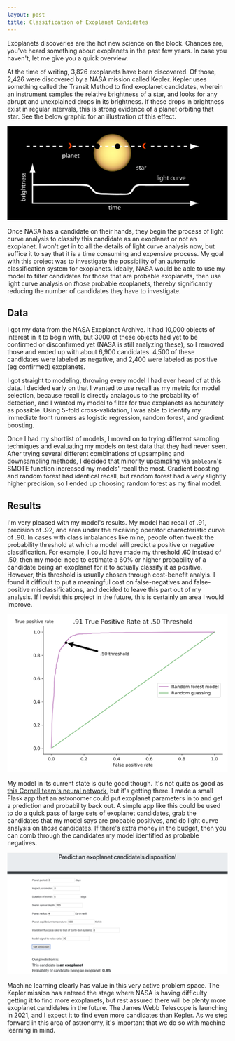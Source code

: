 ```yaml
---
layout: post
title: Classification of Exoplanet Candidates
--- 
```


Exoplanets discoveries are the hot new science on the block. Chances are, you've heard something about exoplanets in the past few years. In case you haven't, let me give you a quick overview. 

At the time of writing, 3,826 exoplanets have been discovered. Of those, 2,426 were discovered by a NASA mission called Kepler. Kepler uses something called the Transit Method to find exoplanet candidates, wherein an instrument samples the relative brightness of a star, and looks for any abrupt and unexplained drops in its brightness. If these drops in brightness exist in regular intervals, this is strong evidence of a planet orbiting that star. See the below graphic for an illustration of this effect.

![Transit Method](/images/light-curve.png)

Once NASA has a candidate on their hands, they begin the process of light curve analysis to classify this candidate as an exoplanet or not an exoplanet. I won't get in to all the details of light curve analysis now, but suffice it to say that it is a time consuming and expensive process. My goal with this project was to investigate the possibility of an automatic classification system for exoplanets. Ideally, NASA would be able to use my model to filter candidates for those that are probable exoplanets, then use light curve analysis on *those* probable exoplanets, thereby significantly reducing the number of candidates they have to investigate.

## Data

I got my data from the NASA Exoplanet Archive. It had 10,000 objects of interest in it to begin with, but 3000 of these objects had yet to be confirmed or disconfirmed yet (NASA is still analyzing these), so I removed those and ended up with about 6,900 candidates. 4,500 of these candidates were labeled as negative, and 2,400 were labeled as positive (eg confirmed) exoplanets. 

I got straight to modeling, throwing every model I had ever heard of at this data. I decided early on that I wanted to use recall as my metric for model selection, because recall is directly analagous to the probability of detection, and I wanted my model to filter for true exoplanets as accurately as possible. Using 5-fold cross-validation, I was able to identify my immediate front runners as logistic regression, random forest, and gradient boosting. 

Once I had my shortlist of models, I moved on to trying different sampling techniques and evaluating my models on test data that they had never seen. After trying several different combinations of upsampling and downsampling methods, I decided that minority upsampling via `imblearn`'s SMOTE function increased my models' recall the most. Gradient boosting and random forest had identical recall, but random forest had a very slightly higher precision, so I ended up choosing random forest as my final model.

## Results

I'm very pleased with my model's results. My model had recall of .91, precision of .92, and area under the receiving operator characteristic curve of .90. In cases with class imbalances like mine, people often tweak the probability threshold at which a model will predict a positive or negative classification. For example, I could have made my threshold .60 instead of .50, then my model need to estimate a 60% or higher probability of a candidate being an exoplanet for it to actually classify it as positive. However, this threshold is usually chosen through cost-benefit analyis. I found it difficult to put a meaningful cost on false-negatives and false-positive misclassifications, and decided to leave this part out of my analysis. If I revisit this project in the future, this is certainly an area I would improve.

![ROC Curve](/images/roc_curve.png)

My model in its current state is quite good though. It's not quite as good as [this Cornell team's neural network](https://arxiv.org/abs/1712.05044), but it's getting there. I made a small Flask app that an astronomer could put exoplanet parameters in to and get a prediction and probability back out. A simple app like this could be used to do a quick pass of large sets of exoplanet candidates, grab the candidates that my model says are probable positives, and do light curve analysis on *those* candidates. If there's extra money in the budget, then you can comb through the candidates my model identified as probable negatives. 

![Flask App](/images/flask_exoplanets.png)

Machine learning clearly has value in this very active problem space. The Kepler mission has entered the stage where NASA is having difficulty getting it to find more exoplanets, but rest assured there will be plenty more exoplanet candidates in the future. The James Webb Telescope is launching in 2021, and I expect it to find even more candidates than Kepler. As we step forward in this area of astronomy, it's important that we do so with machine learning in mind.



